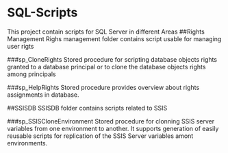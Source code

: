 # SQL-Scripts
This project contain scripts for SQL Server in different Areas
##Rights Management
Righs management folder contains script usable for managing user rigts

###sp_CloneRights
Stored procedure for scripting database objects rights granted to a database principal or to clone the database objects rights among principals

###sp_HelpRights
Stored procedure provides overview about rights assignments in database.

##SSISDB
SSISDB folder contains scripts related to SSIS

###sp_SSISCloneEnvironment
Stored procedure for clonning SSIS server variables from one environment to another. It supports generation of easily reusable scripts for replication of the SSIS Server variables amont environments.
